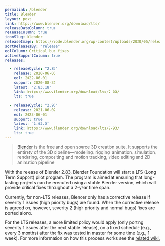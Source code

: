 ```yaml
---
permalink: /blender
title: Blender
layout: post
link: https://www.blender.org/download/lts/
releaseDateColumn: true
releaseColumn: true
iconSlug: blender
releaseImage: https://code.blender.org/wp-content/uploads/2020/05/release_cadence_4th_wall-1-1024x224.png
sortReleasesBy: "release"
eolColumn: Critical bug fixes
activeSupportColumn: true
releases:

  - releaseCycle: "2.83"
    release: 2020-06-03
    eol: 2022-06-01
    support: 2020-08-31
    latest: "2.83.18"
    link: https://www.blender.org/download/lts/2-83/
    lts: true
    
  - releaseCycle: "2.93"
    release: 2021-06-02
    eol: 2023-06-01
    support: true
    latest: "2.93.5"
    link: https://www.blender.org/download/lts/2-93/
    lts: true
---
```

> [Blender](https://blender.org/) is the free and open source 3D creation suite. It supports the entirety of the 3D pipeline—modeling, rigging, animation, simulation, rendering, compositing and motion tracking, video editing and 2D animation pipeline.

With the release of Blender 2.83, Blender Foundation will start a LTS (Long Term Support) pilot program. The program is aimed at ensuring that long-lasting projects can be executed using a stable Blender version, which will provide critical fixes throughout a 2-year time span. 

Currently, for non-LTS releases, Blender only has a corrective release if severity 1 issues (high priority bugs) are found. When the corrective release is agreed on, however, severity 2 (high priority and normal bugs) fixes are ported along.

For the LTS releases, a more limited policy would apply (only porting severity 1 issues after the next stable release), on a fixed schedule (e.g., every 3 months) after the fix was tested in master for some time (e.g., 1 week). For more information on how this process works see the [related wiki.](https://wiki.blender.org/wiki/Process/LTS)



